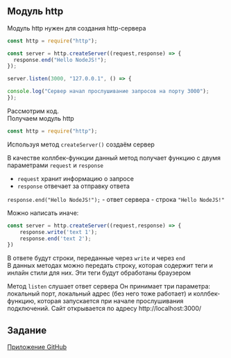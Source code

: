 ## Модуль http
Модуль http нужен для создания http-сервера 
```js
const http = require("http");

const server = http.createServer((request,response) => {
  response.end("Hello NodeJS!");
});

server.listen(3000, "127.0.0.1", () => {

console.log("Сервер начал прослушивание запросов на порту 3000");
});
```  
Рассмотрим код.  
Получаем модуль http 
```js
const http = require("http"); 
```  
Используя метод `createServer()` создаём сервер

В качестве коллбек-функции данный метод получает функцию с двумя параметрами `request` и `response`
- `request` хранит информацию о запросе
- `response` отвечает за отправку ответа

`response.end("Hello NodeJS!");` - ответ сервера - строка `"Hello NodeJS!"`

Можно написать иначе:  
```js
const server = http.createServer((request,response) => {  
    response.write('text 1');
    response.end('text 2');
})
```  
В ответе будут строки, переданные через `write` и через `end`  
В данных методах можно передать строку, которая содержит теги и инлайн стили для них. Эти теги будут обработаны браузером

Метод `listen` слушает ответ сервера Он принимает три параметра: локальный порт, локальный адрес (без него тоже работает) и коллбек-функцию, которая запускается при начале прослушивания подключений. Сайт открывается по адресу http://localhost:3000/

## Задание
[Приложение GitHub](../projects/notes.md)